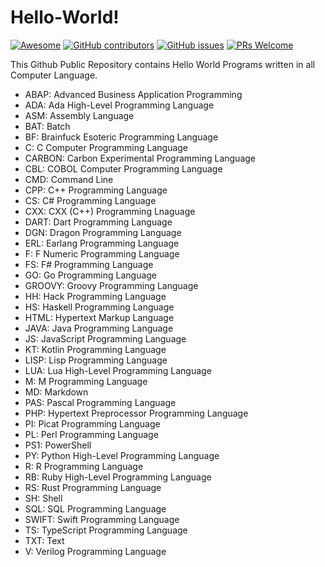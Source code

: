# Hello-World!

[![Awesome](https://awesome.re/badge.svg)](https://awesome.re) [![GitHub contributors](https://img.shields.io/github/contributors/mrepol742/Hello_World)](https://github.com/mrepol742/Hello_World/graphs/contributors) [![GitHub issues](https://img.shields.io/github/issues/mrepol742/Hello_World)](https://github.com/mrepol742/Hello_World/issues) [![PRs Welcome](https://img.shields.io/badge/PRs-welcome-brightgreen.svg?style=flat-square)](https://github.com/mrepol742/Hello_World/pulls)

This Github Public Repository contains Hello World Programs written in all Computer Language.

- ABAP: Advanced Business Application Programming
- ADA: Ada High-Level Programming Language
- ASM: Assembly Language
- BAT: Batch
- BF: Brainfuck Esoteric Programming Language
- C: C Computer Programming Language
- CARBON: Carbon Experimental Programming Language
- CBL: COBOL Computer Programming Language
- CMD: Command Line
- CPP: C++ Programming Language
- CS: C# Programming Language
- CXX: CXX (C++) Programming Lnaguage
- DART: Dart Programming Language
- DGN: Dragon Programming Language
- ERL: Earlang Programming Language
- F: F Numeric Programming Language
- FS: F# Programming Language
- GO: Go Programming Language
- GROOVY: Groovy Programming Language
- HH: Hack Programming Language
- HS: Haskell Programming Language
- HTML: Hypertext Markup Language
- JAVA: Java Programming Language
- JS: JavaScript Programming Language
- KT: Kotlin Programming Language
- LISP: Lisp Programming Language
- LUA: Lua High-Level Programming Language
- M: M Programming Language
- MD: Markdown
- PAS: Pascal Programming Language
- PHP: Hypertext Preprocessor Programming Language
- PI: Picat Programming Language
- PL: Perl Programming Language
- PS1: PowerShell
- PY: Python High-Level Programming Language
- R: R Programming Language
- RB: Ruby High-Level Programming Language
- RS: Rust Programming Language
- SH: Shell
- SQL: SQL Programming Language
- SWIFT: Swift Programming Language
- TS: TypeScript Programming Language
- TXT: Text
- V: Verilog Programming Language

